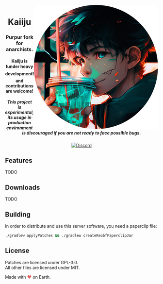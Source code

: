 <img src="logo.png" alt="" align="right">
<div align="center">
  <h1>Kaiiju</h1>
  <h3>Purpur fork for anarchists.</h3>
  <h4>Kaiiju is ❗under heavy development❗ and contributions are welcome!</h4>
  <h5><b>This project is experimental, its usage in production environment is discouraged if you are not ready to face possible bugs.</b></h5>
  
  [![Discord](https://img.shields.io/discord/1059774886672859136?color=5865F2&label=discord&style=for-the-badge)](https://discord.gg/EPwVGg9u)
</div>

## Features

TODO

## Downloads

TODO

## Building
In order to distribute and use this server software, you need a paperclip file:

```bash
./gradlew applyPatches && ./gradlew createReobfPaperclipJar
```

## License
Patches are licensed under GPL-3.0.  
All other files are licensed under MIT.

Made with <span style="color: #e25555;">&#9829;</span> on Earth.
